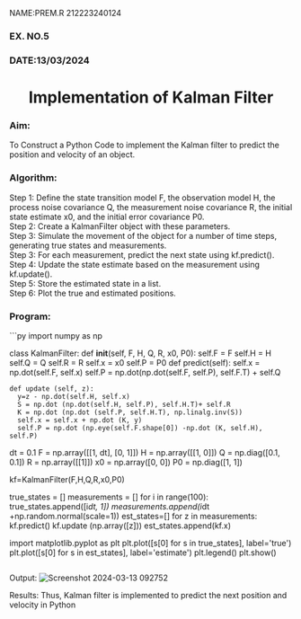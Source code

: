 NAME:PREM.R
212223240124
<H3>EX. NO.5</H3>
<H3>DATE:13/03/2024
<H1 ALIGN =CENTER> Implementation of Kalman Filter</H1>
<H3>Aim:</H3> To Construct a Python Code to implement the Kalman filter to predict the position and velocity of an object.
<H3>Algorithm:</H3>
Step 1: Define the state transition model F, the observation model H, the process noise covariance Q, the measurement noise covariance R, the initial state estimate x0, and the initial error covariance P0.<BR>
Step 2:  Create a KalmanFilter object with these parameters.<BR>
Step 3: Simulate the movement of the object for a number of time steps, generating true states and measurements. <BR>
Step 3: For each measurement, predict the next state using kf.predict().<BR>
Step 4: Update the state estimate based on the measurement using kf.update().<BR>
Step 5: Store the estimated state in a list.<BR>
Step 6: Plot the true and estimated positions.<BR>
<H3>Program:</H3>
```py
import numpy as np

class KalmanFilter:
    def __init__(self, F, H, Q, R, x0, P0):
        self.F = F 
        self.H = H 
        self.Q = Q 
        self.R = R 
        self.x = x0 
        self.P = P0 
    def predict(self):
      self.x = np.dot(self.F, self.x)
      self.P = np.dot(np.dot(self.F, self.P), self.F.T) + self.Q

    def update (self, z):
      y=z - np.dot(self.H, self.x)
      S = np.dot (np.dot(self.H, self.P), self.H.T)+ self.R
      K = np.dot (np.dot (self.P, self.H.T), np.linalg.inv(S))
      self.x = self.x + np.dot (K, y)
      self.P = np.dot (np.eye(self.F.shape[0]) -np.dot (K, self.H), self.P)

dt = 0.1
F = np.array([[1, dt], [0, 1]])
H = np.array([[1, 0]])
Q = np.diag([0.1, 0.1])
R = np.array([[1]])
x0 = np.array([0, 0])
P0 = np.diag([1, 1])

kf=KalmanFilter(F,H,Q,R,x0,P0)

true_states = []
measurements = []
for i in range(100):
  true_states.append([i*dt, 1]) 
  measurements.append(i*dt +np.random.normal(scale=1))
est_states=[]
for z in measurements:
  kf.predict()
  kf.update (np.array([z]))
  est_states.append(kf.x)

import matplotlib.pyplot as plt
plt.plot([s[0] for s in true_states], label='true')
plt.plot([s[0] for s in est_states], label='estimate')
plt.legend()
plt.show()
```
```
Output:
![Screenshot 2024-03-13 092752](https://github.com/PREM3112/Ex-5--AAI/assets/145449383/d9b5b13d-3f88-4a7a-8e36-88854aef946a)




Results:
Thus, Kalman filter is implemented to predict the next position and   velocity in Python



